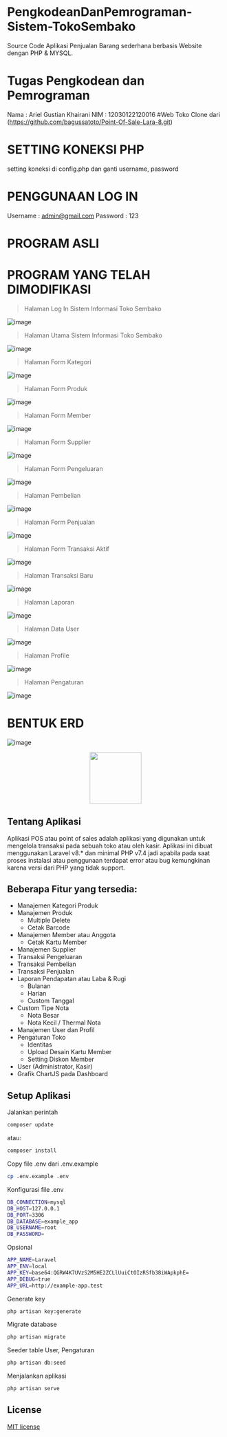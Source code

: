 # PengkodeanDanPemrograman-Sistem-TokoSembako
Source Code Aplikasi Penjualan Barang sederhana berbasis Website dengan PHP & MYSQL.

# Tugas Pengkodean dan Pemrograman
Nama : Ariel Gustian Khairani
NIM : 12030122120016
#Web Toko Clone dari (https://github.com/bagussatoto/Point-Of-Sale-Lara-8.git)

# SETTING KONEKSI PHP
setting koneksi di config.php dan ganti username, password

# PENGGUNAAN LOG IN
Username : admin@gmail.com
Password : 123

# PROGRAM ASLI

# PROGRAM YANG TELAH DIMODIFIKASI

>Halaman Log In Sistem Informasi Toko Sembako
   
![image](https://github.com/ArielGustianKhairani/PengkodeanDanPemrograman-Sistem-TokoSembako/assets/167192109/3588ddc6-95cf-472c-80e4-d6db057f9c0b)

>Halaman Utama Sistem Informasi Toko Sembako

![image](https://github.com/ArielGustianKhairani/PengkodeanDanPemrograman-Sistem-TokoSembako/assets/167192109/ed7c58c9-ab84-4252-a967-2cb34ac3921d)

>Halaman Form Kategori

![image](https://github.com/ArielGustianKhairani/PengkodeanDanPemrograman-Sistem-TokoSembako/assets/167192109/9cab9908-56ef-4b98-a580-8e8d911a20a2)

>Halaman Form Produk

![image](https://github.com/ArielGustianKhairani/PengkodeanDanPemrograman-Sistem-TokoSembako/assets/167192109/9258cafc-80dc-4ab7-98af-11b163eade51)

>Halaman Form Member

![image](https://github.com/ArielGustianKhairani/PengkodeanDanPemrograman-Sistem-TokoSembako/assets/167192109/8de4e5b7-2d1d-47fc-b7b2-7126b7373390)

>Halaman Form Supplier

![image](https://github.com/ArielGustianKhairani/PengkodeanDanPemrograman-Sistem-TokoSembako/assets/167192109/c136e35e-62d7-4ab2-8262-e832683ae1da)

>Halaman Form Pengeluaran

![image](https://github.com/ArielGustianKhairani/PengkodeanDanPemrograman-Sistem-TokoSembako/assets/167192109/7215b4cf-c7a6-4f9f-a483-2c5ddf284476)

>Halaman Pembelian

![image](https://github.com/ArielGustianKhairani/PengkodeanDanPemrograman-Sistem-TokoSembako/assets/167192109/33bbeaa4-73e5-46f9-afb8-fe3cea9149b4)

>Halaman Form Penjualan

![image](https://github.com/ArielGustianKhairani/PengkodeanDanPemrograman-Sistem-TokoSembako/assets/167192109/1792865f-3048-4002-a037-bed9cc6022ee)

>Halaman Form Transaksi Aktif

![image](https://github.com/ArielGustianKhairani/PengkodeanDanPemrograman-Sistem-TokoSembako/assets/167192109/920f348e-f9a6-484e-a657-18748917d509)

>Halaman Transaksi Baru

![image](https://github.com/ArielGustianKhairani/PengkodeanDanPemrograman-Sistem-TokoSembako/assets/167192109/0990f08b-fac9-4427-bc54-00515aec57d6)

>Halaman Laporan

![image](https://github.com/ArielGustianKhairani/PengkodeanDanPemrograman-Sistem-TokoSembako/assets/167192109/8cc88fc4-95be-41f9-b969-6b6ee6f0bda7)

>Halaman Data User

![image](https://github.com/ArielGustianKhairani/PengkodeanDanPemrograman-Sistem-TokoSembako/assets/167192109/267da156-e090-4519-8526-39f6ba33dbb2)

>Halaman Profile

![image](https://github.com/ArielGustianKhairani/PengkodeanDanPemrograman-Sistem-TokoSembako/assets/167192109/3e54565f-0d52-48bb-a206-531a0f81903d)

>Halaman Pengaturan

![image](https://github.com/ArielGustianKhairani/PengkodeanDanPemrograman-Sistem-TokoSembako/assets/167192109/d4f3c26a-a0c7-450e-b155-34c167273684)

# BENTUK ERD

![image](https://github.com/ArielGustianKhairani/PengkodeanDanPemrograman-Sistem-TokoSembako/assets/167192109/086aad83-8760-4c45-ad22-fa4fc338a08a)

<p align="center">
    <a href="https://github.com/sandinur157" target="_blank"><img src="https://raw.githubusercontent.com/sandinur157/tuturial-membuat-aplikasi-point-of-sales/main/public/img/logo.png" width="120"></a>
</p>

## Tentang Aplikasi

Aplikasi POS atau point of sales adalah aplikasi yang digunakan untuk mengelola transaksi pada sebuah toko atau oleh kasir. Aplikasi ini dibuat menggunakan Laravel v8.* dan minimal PHP v7.4 jadi apabila pada saat proses instalasi atau penggunaan terdapat error atau bug kemungkinan karena versi dari PHP yang tidak support.

## Beberapa Fitur yang tersedia:
- Manajemen Kategori Produk
- Manajemen Produk
  - Multiple Delete
  - Cetak Barcode
- Manajemen Member atau Anggota
  - Cetak Kartu Member
- Manajemen Supplier
- Transaksi Pengeluaran
- Transaksi Pembelian
- Transaksi Penjualan
- Laporan Pendapatan atau Laba & Rugi
  - Bulanan
  - Harian
  - Custom Tanggal
- Custom Tipe Nota
  - Nota Besar
  - Nota Kecil / Thermal Nota
- Manajemen User dan Profil
- Pengaturan Toko
  - Identitas
  - Upload Desain Kartu Member
  - Setting Diskon Member
- User (Administrator, Kasir)
- Grafik ChartJS pada Dashboard


## Setup Aplikasi
Jalankan perintah 
```bash
composer update
```
atau:
```bash
composer install
```
Copy file .env dari .env.example
```bash
cp .env.example .env
```
Konfigurasi file .env
```bash
DB_CONNECTION=mysql
DB_HOST=127.0.0.1
DB_PORT=3306
DB_DATABASE=example_app
DB_USERNAME=root
DB_PASSWORD=
```
Opsional
```bash
APP_NAME=Laravel
APP_ENV=local
APP_KEY=base64:QGRW4K7UVzS2M5HE2ZCLlUuiCtOIzRSfb38iWApkphE=
APP_DEBUG=true
APP_URL=http://example-app.test
```
Generate key
```bash
php artisan key:generate
```
Migrate database
```bash
php artisan migrate
```
Seeder table User, Pengaturan
```bash
php artisan db:seed
```
Menjalankan aplikasi
```bash
php artisan serve
```

## License

[MIT license](https://opensource.org/licenses/MIT)

